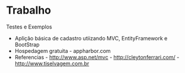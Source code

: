 Trabalho
========

Testes e Exemplos

 - Aplição básica de cadastro utiizando MVC, EntityFramework e BootStrap
 - Hospedagem gratuita - appharbor.com
 - Referencias 
 		- http://www.asp.net/mvc
 		- http://cleytonferrari.com/
 		- http://www.tiselvagem.com.br

